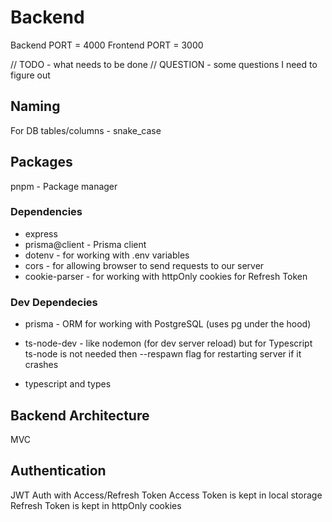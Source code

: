 # Backend

Backend PORT = 4000
Frontend PORT = 3000

// TODO - what needs to be done
// QUESTION - some questions I need to figure out

## Naming

For DB tables/columns - snake_case

## Packages

pnpm - Package manager

### Dependencies

- express
- prisma@client - Prisma client
- dotenv - for working with .env variables
- cors - for allowing browser to send requests to our server
- cookie-parser - for working with httpOnly cookies for Refresh Token

### Dev Dependecies

- prisma - ORM for working with PostgreSQL (uses pg under the hood)
- ts-node-dev - like nodemon (for dev server reload) but for Typescript
  ts-node is not needed then
  --respawn flag for restarting server if it crashes

- typescript and types

## Backend Architecture

MVC

## Authentication

JWT Auth with Access/Refresh Token
Access Token is kept in local storage
Refresh Token is kept in httpOnly cookies
